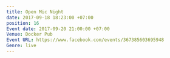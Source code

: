 ```yaml
---
title: Open Mic Night
date: 2017-09-18 18:23:00 +07:00
position: 16
Event date: 2017-09-20 21:00:00 +07:00
Venue: Docker Pub
Event URL: https://www.facebook.com/events/367385603695948
Genre: live
---
```


